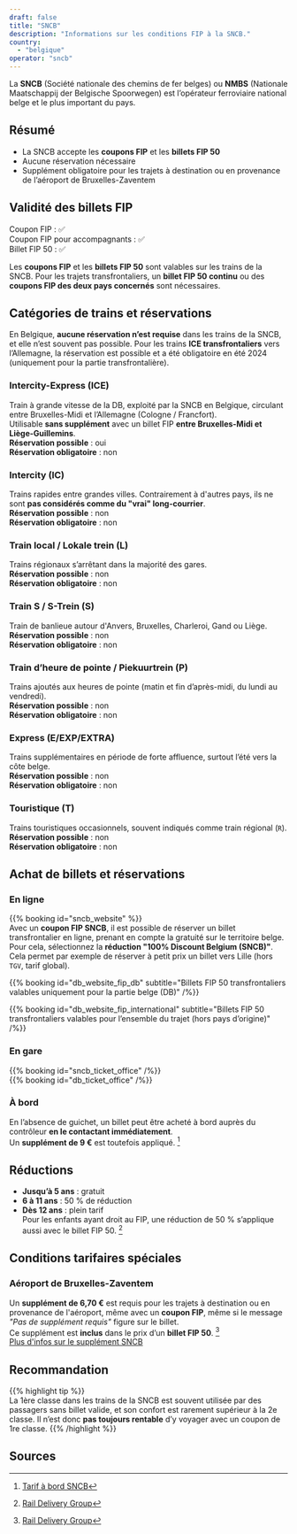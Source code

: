 ```yaml
---
draft: false
title: "SNCB"
description: "Informations sur les conditions FIP à la SNCB."
country:
  - "belgique"
operator: "sncb"
---
```


La **SNCB** (Société nationale des chemins de fer belges) ou **NMBS** (Nationale Maatschappij der Belgische Spoorwegen) est l’opérateur ferroviaire national belge et le plus important du pays.

## Résumé

- La SNCB accepte les **coupons FIP** et les **billets FIP 50**
- Aucune réservation nécessaire
- Supplément obligatoire pour les trajets à destination ou en provenance de l’aéroport de Bruxelles-Zaventem

## Validité des billets FIP

Coupon FIP : ✅  
Coupon FIP pour accompagnants : ✅  
Billet FIP 50 : ✅

Les **coupons FIP** et les **billets FIP 50** sont valables sur les trains de la SNCB. Pour les trajets transfrontaliers, un **billet FIP 50 continu** ou des **coupons FIP des deux pays concernés** sont nécessaires.

## Catégories de trains et réservations

En Belgique, **aucune réservation n’est requise** dans les trains de la SNCB, et elle n’est souvent pas possible. Pour les trains **ICE transfrontaliers** vers l’Allemagne, la réservation est possible et a été obligatoire en été 2024 (uniquement pour la partie transfrontalière).

### Intercity-Express (ICE)
Train à grande vitesse de la DB, exploité par la SNCB en Belgique, circulant entre Bruxelles-Midi et l’Allemagne (Cologne / Francfort).  
Utilisable **sans supplément** avec un billet FIP **entre Bruxelles-Midi et Liège-Guillemins**.  
**Réservation possible** : oui  
**Réservation obligatoire** : non

### Intercity (IC)
Trains rapides entre grandes villes. Contrairement à d'autres pays, ils ne sont **pas considérés comme du "vrai" long-courrier**.  
**Réservation possible** : non  
**Réservation obligatoire** : non

### Train local / Lokale trein (L)
Trains régionaux s’arrêtant dans la majorité des gares.  
**Réservation possible** : non  
**Réservation obligatoire** : non

### Train S / S-Trein (S)
Train de banlieue autour d'Anvers, Bruxelles, Charleroi, Gand ou Liège.  
**Réservation possible** : non  
**Réservation obligatoire** : non

### Train d’heure de pointe / Piekuurtrein (P)
Trains ajoutés aux heures de pointe (matin et fin d’après-midi, du lundi au vendredi).  
**Réservation possible** : non  
**Réservation obligatoire** : non

### Express (E/EXP/EXTRA)
Trains supplémentaires en période de forte affluence, surtout l’été vers la côte belge.  
**Réservation possible** : non  
**Réservation obligatoire** : non

### Touristique (T)
Trains touristiques occasionnels, souvent indiqués comme train régional (`R`).  
**Réservation possible** : non  
**Réservation obligatoire** : non

## Achat de billets et réservations

### En ligne

{{% booking id="sncb_website" %}}  
Avec un **coupon FIP SNCB**, il est possible de réserver un billet transfrontalier en ligne, prenant en compte la gratuité sur le territoire belge. Pour cela, sélectionnez la **réduction "100% Discount Belgium (SNCB)"**. Cela permet par exemple de réserver à petit prix un billet vers Lille (hors `TGV`, tarif global).

{{% booking id="db_website_fip_db" subtitle="Billets FIP 50 transfrontaliers valables uniquement pour la partie belge (DB)" /%}}

{{% booking id="db_website_fip_international" subtitle="Billets FIP 50 transfrontaliers valables pour l’ensemble du trajet (hors pays d’origine)" /%}}

### En gare

{{% booking id="sncb_ticket_office" /%}}  
{{% booking id="db_ticket_office" /%}}

### À bord

En l’absence de guichet, un billet peut être acheté à bord auprès du contrôleur **en le contactant immédiatement**.  
Un **supplément de 9 €** est toutefois appliqué. [^2]

## Réductions

- **Jusqu’à 5 ans** : gratuit  
- **6 à 11 ans** : 50 % de réduction  
- **Dès 12 ans** : plein tarif  
Pour les enfants ayant droit au FIP, une réduction de 50 % s’applique aussi avec le billet FIP 50. [^1]

## Conditions tarifaires spéciales

### Aéroport de Bruxelles-Zaventem

Un **supplément de 6,70 €** est requis pour les trajets à destination ou en provenance de l'aéroport, même avec un **coupon FIP**, même si le message *"Pas de supplément requis"* figure sur le billet.  
Ce supplément est **inclus** dans le prix d’un **billet FIP 50**. [^1]  
[Plus d'infos sur le supplément SNCB](https://www.belgiantrain.be/fr/tickets-and-railcards/airports/brussels-airport)

## Recommandation

{{% highlight tip %}}  
La 1ère classe dans les trains de la SNCB est souvent utilisée par des passagers sans billet valide, et son confort est rarement supérieur à la 2e classe. Il n’est donc **pas toujours rentable** d’y voyager avec un coupon de 1re classe.
{{% /highlight %}}

## Sources

[^1]: [Rail Delivery Group](https://www.raildeliverygroup.com/rst/europe-and-fip.html)  
[^2]: [Tarif à bord SNCB](https://www.belgiantrain.be/fr/tickets-and-railcards/on-board-fare)
